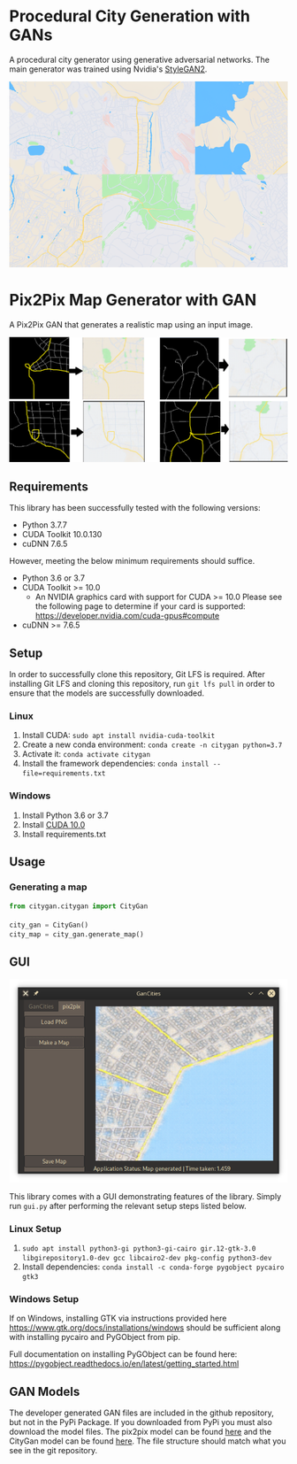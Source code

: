 # Procedural City Generation with GANs

A procedural city generator using generative adversarial networks. The main generator was trained using
Nvidia's [StyleGAN2](https://github.com/NVlabs/stylegan2).

![](screenshot/samples.png)

# Pix2Pix Map Generator with GAN

A Pix2Pix GAN that generates a realistic map using an input image.

![](screenshot/Pix2Pix_example.png)
## Requirements

This library has been successfully tested with the following versions:
* Python 3.7.7
* CUDA Toolkit 10.0.130
* cuDNN 7.6.5

However, meeting the below minimum requirements should suffice.
* Python 3.6 or 3.7
* CUDA Toolkit >= 10.0
  * An NVIDIA graphics card with support for CUDA >= 10.0
  Please see the following page to determine if your card is supported:
  https://developer.nvidia.com/cuda-gpus#compute
* cuDNN >= 7.6.5

## Setup

In order to successfully clone this repository, Git LFS is required.
After installing Git LFS and cloning this repository, run `git lfs pull`
in order to ensure that the models are successfully downloaded.

### Linux
1. Install CUDA: `sudo apt install nvidia-cuda-toolkit`
2. Create a new conda environment: `conda create -n citygan python=3.7`
3. Activate it: `conda activate citygan`
4. Install the framework dependencies: `conda install --file=requirements.txt`

### Windows
1. Install Python 3.6 or 3.7
2. Install [CUDA 10.0](https://developer.nvidia.com/cuda-10.0-download-archive)
3. Install requirements.txt

## Usage

### Generating a map
```python
from citygan.citygan import CityGan 

city_gan = CityGan()
city_map = city_gan.generate_map()
```

## GUI
![Screenshot of GanCities UI](https://raw.githubusercontent.com/ProjectCity-Group/gan-cities/master/screenshot/gui.png)

This library comes with a GUI demonstrating features of the library. Simply run `gui.py` after performing the relevant setup steps listed below.

### Linux Setup

1. `sudo apt install python3-gi python3-gi-cairo gir.12-gtk-3.0 libgirepository1.0-dev gcc libcairo2-dev pkg-config python3-dev`
2. Install dependencies: `conda install -c conda-forge pygobject pycairo gtk3`


### Windows Setup
If on Windows, installing GTK via instructions provided here https://www.gtk.org/docs/installations/windows should be sufficient along with installing pycairo and PyGObject from pip.

Full documentation on installing PyGObject can be found here: https://pygobject.readthedocs.io/en/latest/getting_started.html

## GAN Models

The developer generated GAN files are included in the github repository, but not in the PyPi Package.
If you downloaded from PyPi you must also download the model files. The pix2pix model can be found [here](https://github.com/ProjectCity-Group/gan-cities/blob/master/citygan/models/pix2pix_citygen.h5?raw=true) and the CityGan model can be found [here](https://github.com/ProjectCity-Group/gan-cities/tree/master/citygan/models/citygan). The file structure should match what you see in the git repository.
